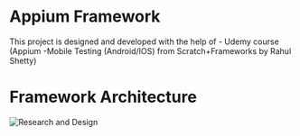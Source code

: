 # Appium Framework
This project is designed and developed with the help of -
Udemy course (Appium -Mobile Testing (Android/IOS) from Scratch+Frameworks by Rahul Shetty)

# Framework Architecture
![Research and Design](https://github.com/sharful-umair/Appium_Framework/assets/74320548/5ee84f5f-aa61-41b7-b2f8-1081cbd2f026)

